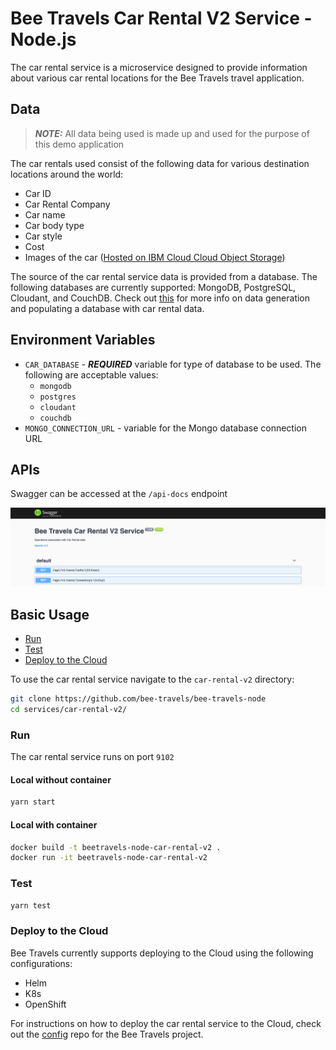# Bee Travels Car Rental V2 Service - Node.js

The car rental service is a microservice designed to provide information about various car rental locations for the Bee Travels travel application.

## Data
> ***NOTE:*** All data being used is made up and used for the purpose of this demo application

The car rentals used consist of the following data for various destination locations around the world:

* Car ID
* Car Rental Company
* Car name
* Car body type
* Car style
* Cost
* Images of the car ([Hosted on IBM Cloud Cloud Object Storage](https://www.ibm.com/cloud/object-storage))

The source of the car rental service data is provided from a database. The following databases are currently supported: MongoDB, PostgreSQL, Cloudant, and CouchDB. Check out [this](https://github.com/bee-travels/data-generator/tree/master/src/hotels) for more info on data generation and populating a database with car rental data.

## Environment Variables

* `CAR_DATABASE` - ***REQUIRED*** variable for type of database to be used. The following are acceptable values:
  * `mongodb`
  * `postgres`
  * `cloudant`
  * `couchdb`
* `MONGO_CONNECTION_URL` - variable for the Mongo database connection URL

## APIs

Swagger can be accessed at the `/api-docs` endpoint

![](screenshots/apis.jpg)

## Basic Usage

* [Run](#run)
* [Test](#test)
* [Deploy to the Cloud](#deploy-to-the-cloud)

To use the car rental service navigate to the `car-rental-v2` directory:

```bash
git clone https://github.com/bee-travels/bee-travels-node
cd services/car-rental-v2/
```

### Run

The car rental service runs on port `9102`

#### Local without container

```bash
yarn start
```

#### Local with container

```bash
docker build -t beetravels-node-car-rental-v2 .
docker run -it beetravels-node-car-rental-v2
```

### Test

```bash
yarn test
```

### Deploy to the Cloud

Bee Travels currently supports deploying to the Cloud using the following configurations:

* Helm
* K8s
* OpenShift

For instructions on how to deploy the car rental service to the Cloud, check out the [config](https://github.com/bee-travels/config) repo for the Bee Travels project.
